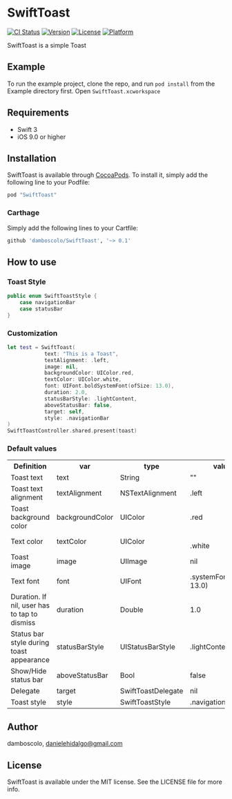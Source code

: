 # SwiftToast

[![CI Status](http://img.shields.io/travis/damboscolo/SwiftToast.svg?style=flat)](https://travis-ci.org/damboscolo/SwiftToast)
[![Version](https://img.shields.io/cocoapods/v/SwiftToast.svg?style=flat)](http://cocoapods.org/pods/SwiftToast)
[![License](https://img.shields.io/cocoapods/l/SwiftToast.svg?style=flat)](http://cocoapods.org/pods/SwiftToast)
[![Platform](https://img.shields.io/cocoapods/p/SwiftToast.svg?style=flat)](http://cocoapods.org/pods/SwiftToast)

SwiftToast is a simple Toast

## Example

To run the example project, clone the repo, and run `pod install` from the Example directory first. Open `SwiftToast.xcworkspace`

## Requirements

* Swift 3
* iOS 9.0 or higher

## Installation

SwiftToast is available through [CocoaPods](http://cocoapods.org). To install
it, simply add the following line to your Podfile:

```ruby
pod "SwiftToast"
```

### Carthage
Simply add the following lines to your Cartfile:

```ruby
github 'damboscolo/SwiftToast', '~> 0.1'
```

## How to use


###  Toast Style

```swift
public enum SwiftToastStyle {
    case navigationBar
    case statusBar
}
```

### Customization

```swift
let test = SwiftToast(
            text: "This is a Toast",
            textAlignment: .left,
            image: nil,
            backgroundColor: UIColor.red,
            textColor: UIColor.white,
            font: UIFont.boldSystemFont(ofSize: 13.0),
            duration: 2.0,
            statusBarStyle: .lightContent,
            aboveStatusBar: false,
            target: self,
            style: .navigationBar
)
SwiftToastController.shared.present(toast)
```

### Default values

<table class="tg">
  <tr>
    <th class="tg-baqh">Definition</th>
    <th class="tg-baqh">var</th>
    <th class="tg-baqh">type</th>
    <th class="tg-baqh">value</th>
  </tr>
  <tr>
    <td class="tg-baqh">Toast text</td>
    <td class="tg-baqh">text</td>
    <td class="tg-baqh">String</td>
    <td class="tg-baqh">""</td>
  </tr>
  <tr>
    <td class="tg-baqh">Toast text alignment </td>
    <td class="tg-baqh">textAlignment</td>
    <td class="tg-baqh">NSTextAlignment</td>
    <td class="tg-baqh">.left</td>
  </tr>
  <tr>
    <td class="tg-baqh">Toast background color</td>
    <td class="tg-baqh">backgroundColor</td>
    <td class="tg-baqh">UIColor</td>
    <td class="tg-baqh">.red</td>
  </tr>
  <tr>
    <td class="tg-baqh">Text color</td>
    <td class="tg-baqh">textColor</td>
    <td class="tg-baqh">UIColor</td>
    <td class="tg-baqh"><br>.white<br></td>
  </tr>
  <tr>
    <td class="tg-baqh">Toast image</td>
    <td class="tg-baqh">image</td>
    <td class="tg-baqh">UIImage</td>
    <td class="tg-baqh">nil</td>
  </tr>
  <tr>
    <td class="tg-baqh">Text font</td>
    <td class="tg-baqh">font</td>
    <td class="tg-baqh">UIFont</td>
    <td class="tg-baqh">.systemFont(ofSize: 13.0)</td>
  </tr>
  <tr>
    <td class="tg-baqh">Duration. If nil, user has to tap to dismiss</td>
    <td class="tg-baqh">duration</td>
    <td class="tg-baqh">Double</td>
    <td class="tg-baqh">1.0</td>
  </tr>
  <tr>
    <td class="tg-baqh">Status bar style during toast appearance</td>
    <td class="tg-baqh">statusBarStyle</td>
    <td class="tg-baqh">UIStatusBarStyle</td>
    <td class="tg-baqh">.lightContent</td>
  </tr>
  <tr>
    <td class="tg-baqh">Show/Hide status bar</td>
    <td class="tg-baqh">aboveStatusBar</td>
    <td class="tg-baqh">Bool</td>
    <td class="tg-baqh">false</td>
  </tr>
  <tr>
    <td class="tg-baqh">Delegate</td>
    <td class="tg-baqh">target</td>
    <td class="tg-baqh">SwiftToastDelegate</td>
    <td class="tg-baqh">nil</td>
  </tr>
  <tr>
    <td class="tg-baqh">Toast style</td>
    <td class="tg-baqh">style</td>
    <td class="tg-baqh">SwiftToastStyle</td>
    <td class="tg-baqh">.navigationBar</td>
  </tr>
</table>

## Author

damboscolo, danielehidalgo@gmail.com

## License

SwiftToast is available under the MIT license. See the LICENSE file for more info.
